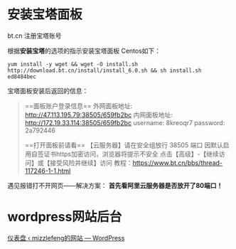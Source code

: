 # 安装宝塔面板
bt.cn
注册宝塔账号

根据**安装宝塔**的选项的指示安装宝塔面板
Centos如下：
```
yum install -y wget && wget -O install.sh http://download.bt.cn/install/install_6.0.sh && sh install.sh ed8484bec
```
宝塔面板安装后返回的信息：

> ==面板账户登录信息== 
> 外网面板地址: http://47.113.195.79:38505/659fb2bc 内网面板地址: http://172.19.33.114:38505/659fb2bc username: 8kreoqr7 password: 2a792446 
>
>==打开面板前请看== 【云服务器】请在安全组放行 38505 端口 因默认启用自签证书https加密访问，浏览器将提示不安全 点击【高级】-【继续访问】或【接受风险并继续】访问 教程：https://www.bt.cn/bbs/thread-117246-1-1.html 

遇见报错打不开网页——解决方案：
**首先看阿里云服务器是否放开了80端口！**
# wordpress网站后台
[仪表盘 ‹ mizzlefeng的网站 — WordPress](http://mizzlefeng.xyz/wp-admin/)


<!--stackedit_data:
eyJoaXN0b3J5IjpbLTk2MjM4MTQ0NSwxMzM5NzAwMjkwLDE0OT
MxNzEyMCwxNjY2NjA1MzczLDE0OTMxNzEyMCwtNDk2MTI1OTI5
LC0xMDU3NTY0NzkzXX0=
-->